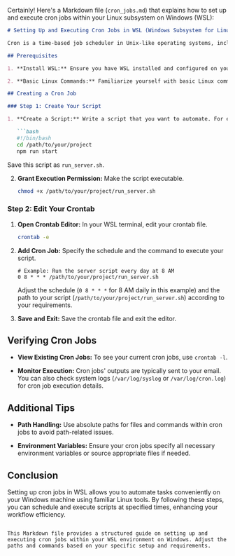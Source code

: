 Certainly! Here's a Markdown file (`cron_jobs.md`) that explains how to set up and execute cron jobs within your Linux subsystem on Windows (WSL):

```markdown
# Setting Up and Executing Cron Jobs in WSL (Windows Subsystem for Linux)

Cron is a time-based job scheduler in Unix-like operating systems, including Linux. With WSL (Windows Subsystem for Linux), you can leverage cron to automate tasks on your Windows machine.

## Prerequisites

1. **Install WSL:** Ensure you have WSL installed and configured on your Windows machine.

2. **Basic Linux Commands:** Familiarize yourself with basic Linux commands as you'll be working within the Linux environment of WSL.

## Creating a Cron Job

### Step 1: Create Your Script

1. **Create a Script:** Write a script that you want to automate. For example, let's create a script to run a Node.js server.

   ```bash
   #!/bin/bash
   cd /path/to/your/project
   npm run start
   ```

   Save this script as `run_server.sh`.

2. **Grant Execution Permission:** Make the script executable.

   ```bash
   chmod +x /path/to/your/project/run_server.sh
   ```

### Step 2: Edit Your Crontab

1. **Open Crontab Editor:** In your WSL terminal, edit your crontab file.

   ```bash
   crontab -e
   ```

2. **Add Cron Job:** Specify the schedule and the command to execute your script.

   ```cron
   # Example: Run the server script every day at 8 AM
   0 8 * * * /path/to/your/project/run_server.sh
   ```

   Adjust the schedule (`0 8 * * *` for 8 AM daily in this example) and the path to your script (`/path/to/your/project/run_server.sh`) according to your requirements.

3. **Save and Exit:** Save the crontab file and exit the editor.

## Verifying Cron Jobs

- **View Existing Cron Jobs:** To see your current cron jobs, use `crontab -l`.

- **Monitor Execution:** Cron jobs' outputs are typically sent to your email. You can also check system logs (`/var/log/syslog` or `/var/log/cron.log`) for cron job execution details.

## Additional Tips

- **Path Handling:** Use absolute paths for files and commands within cron jobs to avoid path-related issues.

- **Environment Variables:** Ensure your cron jobs specify all necessary environment variables or source appropriate files if needed.

## Conclusion

Setting up cron jobs in WSL allows you to automate tasks conveniently on your Windows machine using familiar Linux tools. By following these steps, you can schedule and execute scripts at specified times, enhancing your workflow efficiency.

```

This Markdown file provides a structured guide on setting up and executing cron jobs within your WSL environment on Windows. Adjust the paths and commands based on your specific setup and requirements.